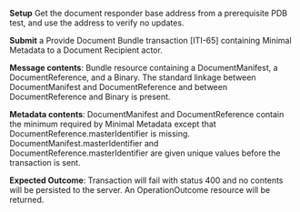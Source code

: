 **Setup** Get the document responder base address from a prerequisite PDB test, and use the address to verify no updates.

**Submit** a Provide Document Bundle transaction [ITI-65] containing Minimal Metadata to a Document Recipient
actor.

**Message contents**: Bundle resource containing a DocumentManifest, a DocumentReference, and a Binary. The standard
linkage between DocumentManifest and DocumentReference and between DocumentReference and Binary is present.

**Metadata contents**: DocumentManifest and DocumentReference contain the minimum required by Minimal
 Metadata except that DocumentReference.masterIdentifier is missing.   DocumentManifest.masterIdentifier and
DocumentReference.masterIdentifier are given unique values before the transaction is sent.

**Expected Outcome**: Transaction will fail with status 400 and no contents will be persisted to the server. An OperationOutcome resource will be returned.
